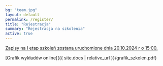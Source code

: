 ```yaml
---
bg: "team.jpg"
layout: default
permalink: /register/
title: "Rejestracja"
summary: "Rejestracja na szkolenia"
active: true
---
```


[Zapisy na I etap szkoleń zostaną uruchomione dnia 20.10.2024 r o 15:00.](https://akademia.iitis.pl)

[Grafik wykładów online]({{ site.docs | relative_url }}/grafik_szkolen.pdf)